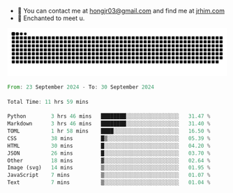 - 📧 You can contact me at hongjr03@gmail.com and find me at [jrhim.com](https://jrhim.com/)
- 💜 Enchanted to meet u.

![snake_animation](https://raw.githubusercontent.com/hongjr03/hongjr03/output/github-contribution-grid-snake.svg)

<!--START_SECTION:waka-->

```rust
From: 23 September 2024 - To: 30 September 2024

Total Time: 11 hrs 59 mins

Python        3 hrs 46 mins   ████████░░░░░░░░░░░░░░░░░   31.47 %
Markdown      3 hrs 46 mins   ████████░░░░░░░░░░░░░░░░░   31.40 %
TOML          1 hr 58 mins    ████░░░░░░░░░░░░░░░░░░░░░   16.50 %
CSS           38 mins         █▒░░░░░░░░░░░░░░░░░░░░░░░   05.39 %
HTML          30 mins         █░░░░░░░░░░░░░░░░░░░░░░░░   04.20 %
JSON          26 mins         █░░░░░░░░░░░░░░░░░░░░░░░░   03.70 %
Other         18 mins         ▓░░░░░░░░░░░░░░░░░░░░░░░░   02.64 %
Image (svg)   14 mins         ▒░░░░░░░░░░░░░░░░░░░░░░░░   01.95 %
JavaScript    7 mins          ▒░░░░░░░░░░░░░░░░░░░░░░░░   01.07 %
Text          7 mins          ▒░░░░░░░░░░░░░░░░░░░░░░░░   01.04 %
```

<!--END_SECTION:waka-->
